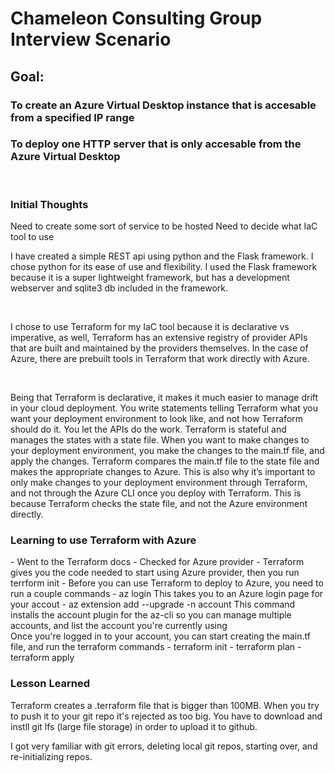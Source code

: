 # Chameleon Consulting Group Interview Scenario
## Goal:
### To create an Azure Virtual Desktop instance that is accesable from a specified IP range
### To deploy one HTTP server that is only accesable from the Azure Virtual Desktop
<br>

### Initial Thoughts

<p>
Need to create some sort of service to be hosted
Need to decide what IaC tool to use
</p>

<p>
I have created a simple REST api using python and the Flask framework. I chose python for its ease of use and flexibility. I used the Flask framework because it is a super lightweight framework, but has a development webserver and sqlite3 db included in the framework.
</p>

<br>

<p>
I chose to use Terraform for my IaC tool because it is declarative vs imperative, as well, Terraform has an extensive registry of provider APIs that are built and maintained by the providers themselves. In the case of Azure, there are prebuilt tools in Terraform that work directly with Azure.
</p>

<br>

<p>
Being that Terraform is declarative, it makes it much easier to manage drift in your cloud deployment. You write statements telling Terraform what you want your deployment environment to look like, and not how Terraform should do it. You let the APIs do the work. Terraform is stateful and manages the states with a state file. When you want to make changes to your deployment environment, you make the changes to the main.tf file, and apply the changes. Terraform compares the main.tf file to the state file and makes the appropriate changes to Azure. 
This is also why it’s important to only make changes to your deployment environment through Terraform, and not through the Azure CLI once you deploy with Terraform. This is because Terraform checks the state file, and not the Azure environment directly.
</p>


### Learning to use Terraform with Azure
<p>
- Went to the Terraform docs
- Checked for Azure provider
- Terraform gives you the code needed to start using Azure provider, then you run terrform init
- Before you can use Terraform to deploy to Azure, you need to run a couple commands
    - az login
    This takes you to an Azure login page for your accout
    - az extension add --upgrade -n account
    This command installs the account plugin for the az-cli so you can manage multiple accounts, and list the account you're currently using
<br>
Once you're logged in to your account, you can start creating the main.tf file, and run the terraform commands
    - terraform init
    - terraform plan
    - terraform apply
</p>

### Lesson Learned
<p>Terraform creates a .terraform file that is bigger than 100MB. When you try to push it to your git repo it's rejected as too big. You have to download and instll git lfs (large file storage) in order to upload it to github.</p>
<p>I got very familiar with git errors, deleting local git repos, starting over, and re-initializing repos.</p>
